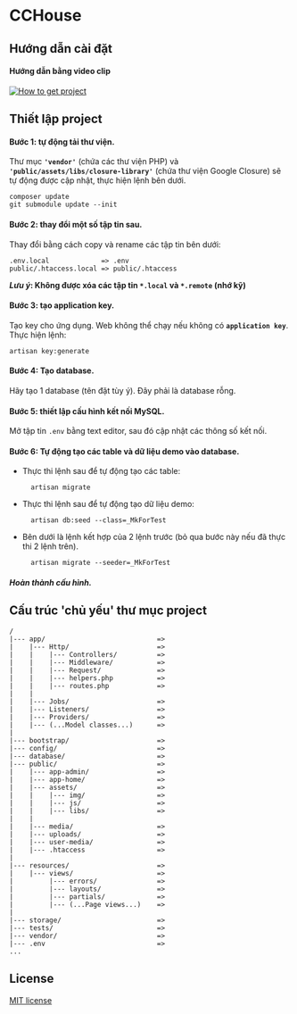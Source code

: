 # CCHouse


## Hướng dẫn cài đặt

#### Hướng dẫn bằng video clip

[![How to get project](http://img.youtube.com/vi/AvKp40N2hkM/0.jpg)](http://www.youtube.com/watch?v=AvKp40N2hkME)


## Thiết lập project

#### **Bước 1**: tự động tải thư viện.

Thư mục **`'vendor'`** (chứa các thư viện PHP) và **`'public/assets/libs/closure-library'`** (chứa thư viện Google Closure) sẽ tự động được cập nhật, thực hiện lệnh bên dưới.

    composer update
    git submodule update --init

#### **Bước 2**: thay đổi một số tập tin sau.

Thay đổi bằng cách copy và rename các tập tin bên dưới:

    .env.local             => .env  
    public/.htaccess.local => public/.htaccess

**_Lưu ý_: Không được xóa các tập tin `*.local` và `*.remote` (nhớ kỹ)**

#### **Bước 3**: tạo application key.

Tạo key cho ứng dụng. Web không thể chạy nếu không có **`application key`**.  
Thực hiện lệnh:

    artisan key:generate

#### **Bước 4**: Tạo database.

Hãy tạo 1 database (tên đặt tùy ý). Đây phải là database rỗng.

#### **Bước 5**: thiết lập cấu hình kết nối MySQL.

Mở tập tin `.env` bằng text editor, sau đó cập nhật các thông số kết nối.

#### **Bước 6**: Tự động tạo các table và dữ liệu demo vào database.

* Thực thi lệnh sau để tự động tạo các table:

        artisan migrate

* Thực thi lệnh sau để tự động tạo dữ liệu demo:

        artisan db:seed --class=_MkForTest

* Bên dưới là lệnh kết hợp của 2 lệnh trước (bỏ qua bước này nếu đã thực thi 2 lệnh trên).

        artisan migrate --seeder=_MkForTest


##### Hoàn thành cấu hình.


## Cấu trúc 'chủ yếu' thư mục project

    /
    |--- app/                            =>
    |    |--- Http/                      =>
    |    |    |--- Controllers/          =>
    |    |    |--- Middleware/           =>
    |    |    |--- Request/              =>
    |    |    |--- helpers.php           =>
    |    |    |--- routes.php            =>
    |    |
    |    |--- Jobs/                      =>
    |    |--- Listeners/                 =>
    |    |--- Providers/                 =>
    |    |--- (...Model classes...)      =>
    |
    |--- bootstrap/                      =>
    |--- config/                         =>
    |--- database/                       =>
    |--- public/                         =>
    |    |--- app-admin/                 =>
    |    |--- app-home/                  =>
    |    |--- assets/                    =>
    |    |    |--- img/                  =>
    |    |    |--- js/                   =>
    |    |    |--- libs/                 =>
    |    |
    |    |--- media/                     =>
    |    |--- uploads/                   =>
    |    |--- user-media/                =>
    |    |--- .htaccess                  =>
    |
    |--- resources/                      =>
    |    |--- views/                     =>
    |         |--- errors/               =>
    |         |--- layouts/              =>
    |         |--- partials/             =>
    |         |--- (...Page views...)    =>
    |
    |--- storage/                        =>
    |--- tests/                          =>
    |--- vendor/                         =>
    |--- .env                            =>
    ...
      


## License

[MIT license](http://opensource.org/licenses/MIT)

